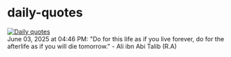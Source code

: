 # daily-quotes
[![Daily quotes](https://github.com/ceepu8/daily-quotes/actions/workflows/daily-quote.yml/badge.svg)](https://github.com/ceepu8/daily-quotes/actions/workflows/daily-quote.yml)<br/>
June 03, 2025 at 04:46 PM: "Do for this life as if you live forever, do for the afterlife as if you will die tomorrow." - Ali ibn Abi Talib (R.A)
